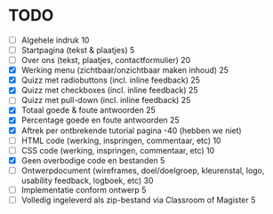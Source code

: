 # TODO
- [ ] Algehele indruk 10
- [ ] Startpagina (tekst & plaatjes) 5
- [ ] Over ons (tekst, plaatjes, contactformulier) 20
- [x] Werking menu (zichtbaar/onzichtbaar maken inhoud) 25
- [x] Quizz met radiobuttons (incl. inline feedback) 25
- [x] Quizz met checkboxes (incl. inline feedback) 25
- [ ] Quizz met pull-down (incl. inline feedback) 25
- [x] Totaal goede & foute antwoorden 25
- [x] Percentage goede en foute antwoorden 25
- [x] Aftrek per ontbrekende tutorial pagina -40 (hebben we niet)
- [ ] HTML code (werking, inspringen, commentaar, etc) 10
- [ ] CSS code (werking, inspringen, commentaar, etc) 10
- [x] Geen overbodige code en bestanden 5
- [ ] Ontwerpdocument (wireframes, doel/doelgroep, kleurenstal, logo, usability feedback, logboek, etc) 30
- [ ] Implementatie conform ontwerp 5
- [ ] Volledig ingeleverd als zip-bestand via Classroom of Magister 5